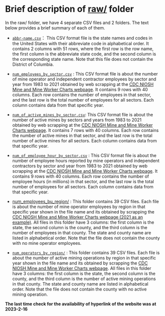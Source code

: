 # Brief description of [raw/](/data/raw/) folder

In the raw/ folder, we have 4 separate CSV files and 2 folders. The text below provides a brief summary of each of them.

- [`abbr-name.csv`](/data/raw/abbr-name.csv)： This CSV format file is the state names and codes in the United States with their abbreviate code in alphabetical order. It contains 2 columns with 51 rows, where the first row is the row name, the first column is the abbreviate state code, and the second column is the corresponding state name. Note that this file does not contain the District of Columbia.

- [`num_employees_by_sector.csv`](/data/raw/num_employees_by_sector.csv) : This CSV format file is about the number of mine operator and independent contractor employees by sector and year from 1983 to 2021 obtained by web scrapping at the [CDC NIOSH Mine and Mine Worker Charts webpage](https://wwwn.cdc.gov/NIOSH-Mining/MMWC/Employee/Count?StartYear=1983&EndYear=2021&SelectedMineType=). It contains 9 rows with 40 columns. Each row contains the number of employees in that sector, and the last row is the total number of employees for all sectors. Each column contains data from that specific year.

- [`num_of_active_mines_by_sector.csv`](/data/raw/num_of_active_mines_by_sector.csv): This CSV format file is about the number of active mines by sectors and years from 1983 to 2021 obtained by web scrapping at the [CDC NIOSH Mine and Mine Worker Charts webpage](https://wwwn.cdc.gov/NIOSH-Mining/MMWC/Mine#). It contains 7 rows with 40 columns. Each row contains the number of active mines in that sector, and the last row is the total number of active mines for all sectors. Each column contains data from that specific year.

- [`num_of_employee_hour_by_sector.csv`](/data/raw/num_of_employee_hour_by_sector.csv) : This CSV format file is about the number of employee hours reported by mine operators and independent contractors by sector and year from 1983 to 2021 obtained by web scrapping at the [CDC NIOSH Mine and Mine Worker Charts webpage](https://wwwn.cdc.gov/NIOSH-Mining/MMWC/Employee/Hours#). It contains 9 rows with 40 columns. Each row contains the number of employee hours (in millions) in that sector, and the last row is the total number of employees for all sectors. Each column contains data from that specific year.

- [num_employees_bu_region/](/data/raw/num_employees_by_region/) : This folder contains 39 CSV files. Each file is about the number of mine operator employees by region in that specific year shown in the file name and its obtained by scrapping the [CDC NIOSH Mine and Mine Worker Charts webpage (2021 as an example)](https://wwwn.cdc.gov/NIOSH-Mining/MMWC/EmployeeMap/Table?Year=2021&SelectedCommodity=1%2C2%2C3%2C4%2C5). All files in this folder have 3 columns: the first column is the state, the second column is the county, and the third column is the number of employees in that county. The state and county name are listed in alphabetical order. Note that the file does not contain the county with no mine operator employees.

- [`num_operators_by_region/`](/data/raw/num_operators_by_region/) : This folder contains 39 CSV files. Each file is about the number of active mining operations by region in that specific year shown in the file name and its obtained by scrapping the [CDC NIOSH Mine and Mine Worker Charts webpage](https://wwwn.cdc.gov/NIOSH-Mining/MMWC/MineMap/Table?Year=). All files in this folder have 3 columns: the first column is the state, the second column is the county, and the third column is the number of active mining operations in that county. The state and county name are listed in alphabetical order. Note that the file does not contain the county with no active mining operation.

**The last time check for the availability of hyperlink of the website was at 2023-2-16**
